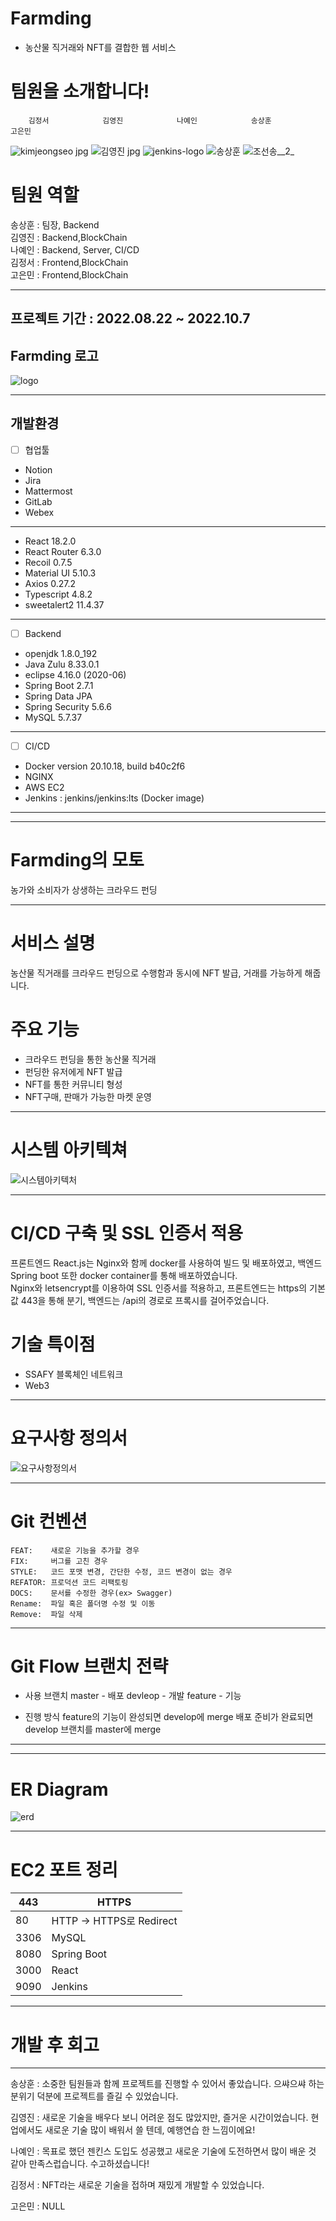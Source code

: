 # Farmding
 - 농산물 직거래와 NFT를 결합한 웹 서비스

# 팀원을 소개합니다!
        김정서            김영진            나예인            송상훈            고은민 

![kimjeongseo jpg](https://user-images.githubusercontent.com/63994962/187566676-4b167d52-01b5-4845-8096-9d26ebe5cd9b.png) ![김영진 jpg](https://user-images.githubusercontent.com/63994962/187566679-0fbab3f4-627e-4483-9a06-912b6a29f5d0.jpg) ![jenkins-logo](https://user-images.githubusercontent.com/63994962/187566675-a38857c0-faf1-4d28-8dd0-363c73f10c58.png) ![송상훈](https://user-images.githubusercontent.com/63994962/187566682-5afcdd4b-5b77-44f3-97d0-d1e97c76ea19.jpg) ![조선송__2_](https://user-images.githubusercontent.com/63994962/187566691-822625b8-a78e-4d5c-ac6b-c030c089d251.jpg)


# 팀원 역할
송상훈 : 팀장, Backend <br> 
김영진 : Backend,BlockChain<br>
나예인 : Backend, Server, CI/CD <br>
김정서 : Frontend,BlockChain <br>
고은민 : Frontend,BlockChain

<hr>

## 프로젝트 기간 : 2022.08.22 ~ 2022.10.7

## Farmding 로고
![logo](https://user-images.githubusercontent.com/24909625/194270436-ed98e5cd-c9b0-4ea6-8bb7-6a254017251e.png)
<hr>

## 개발환경

- [ ]  협업툴
- Notion
- Jira
- Mattermost
- GitLab
- Webex
----------------------------- 
- React 18.2.0
- React Router 6.3.0
- Recoil 0.7.5
- Material UI 5.10.3
- Axios 0.27.2
- Typescript 4.8.2
- sweetalert2 11.4.37

---

- [ ]  Backend
- openjdk 1.8.0_192
- Java Zulu 8.33.0.1
- eclipse 4.16.0 (2020-06)
- Spring Boot 2.7.1
- Spring Data JPA
- Spring Security 5.6.6
- MySQL 5.7.37

---

- [ ]  CI/CD
- Docker version 20.10.18, build b40c2f6
- NGINX
- AWS EC2
- Jenkins : jenkins/jenkins:lts (Docker image)

---

<hr>

# Farmding의 모토
농가와 소비자가 상생하는 크라우드 펀딩

<hr>

# 서비스 설명
농산물 직거래를 크라우드 펀딩으로 수행함과 동시에 NFT 발급, 거래를 가능하게 해줍니다.

# 주요 기능
- 크라우드 펀딩을 통한 농산물 직거래
- 펀딩한 유저에게 NFT 발급
- NFT를 통한 커뮤니티 형성
- NFT구매, 판매가 가능한 마켓 운영
<hr>

# 시스템 아키텍쳐
![시스템아키텍처](https://user-images.githubusercontent.com/24909625/194269425-7a769700-88e2-4efb-94c6-06dc250c592f.PNG)
<hr>

# CI/CD 구축 및 SSL 인증서 적용
프론트엔드 React.js는 Nginx와 함께 docker를 사용하여 빌드 및 배포하였고, 백엔드 Spring boot 또한 docker container를 통해 배포하였습니다. 
<br>
Nginx와 letsencrypt를 이용하여 SSL 인증서를 적용하고, 프론트엔드는 https의 기본값 443을 통해 분기, 백엔드는 /api의 경로로 프록시를 걸어주었습니다.

# 기술 특이점
- SSAFY 블록체인 네트워크
- Web3
<hr>

# 요구사항 정의서
![요구사항정의서](https://user-images.githubusercontent.com/24909625/194271765-e88b192a-3c46-45bc-ad34-17a11a12ef68.PNG)
<hr>

# Git 컨벤션

```
FEAT:    새로운 기능을 추가할 경우
FIX:     버그를 고친 경우
STYLE:   코드 포맷 변경, 간단한 수정, 코드 변경이 없는 경우
REFATOR: 프로덕션 코드 리팩토링
DOCS:    문서를 수정한 경우(ex> Swagger)
Rename:  파일 혹은 폴더명 수정 및 이동
Remove:  파일 삭제
```

<hr>

# Git Flow 브랜치 전략
- 사용 브랜치
master - 배포
devleop - 개발
feature - 기능

- 진행 방식
feature의 기능이 완성되면 develop에 merge
배포 준비가 완료되면 develop 브랜치를 master에 merge

<hr>


<hr>

# ER Diagram
![erd](https://user-images.githubusercontent.com/24909625/194269408-093254c5-41d6-4ee3-9f1b-2f105f57f0e6.PNG)

<hr>

# EC2 포트 정리
|443 | HTTPS|
|-|-|
|80 | HTTP -> HTTPS로 Redirect|
|3306 | MySQL|
|8080 | Spring Boot |
|3000 | React |
|9090 | Jenkins|

<hr>




# 개발 후 회고
<hr>

송상훈 : 소중한 팀원들과 함께 프로젝트를 진행할 수 있어서 좋았습니다. 으쌰으쌰 하는 분위기 덕분에 프로젝트를 즐길 수 있었습니다.<br>

김영진 : 새로운 기술을 배우다 보니 어려운 점도 많았지만, 즐거운 시간이었습니다. 현업에서도 새로운 기술 많이 배워서 쓸 텐데, 예행연습 한 느낌이에요!<br>

나예인 : 목표로 했던 젠킨스 도입도 성공했고 새로운 기술에 도전하면서 많이 배운 것 같아 만족스럽습니다. 수고하셨습니다! <br>

김정서 : NFT라는 새로운 기술을 접하며 재밌게 개발할 수 있었습니다.<br>

고은민 : NULL
